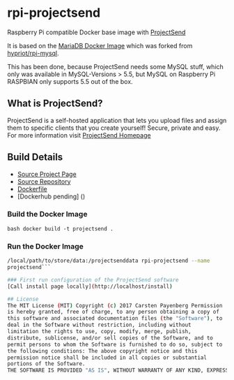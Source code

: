 # rpi-projectsend
Raspberry Pi compatible Docker base image with [ProjectSend](https://www.projectsend.org) 

It is based on the [MariaDB Docker Image](https://github.com/Piggeldi2013/rpi-mariadb) 
which was forked from [hypriot/rpi-mysql](https://github.com/hypriot/rpi-mysql). 

This has been done, because ProjectSend needs some MySQL stuff, which only was available in MySQL-Versions > 5.5, but MySQL on Raspberry Pi RASPBIAN only supports 5.5 out of the box.

## What is ProjectSend?
ProjectSend is a self-hosted application that lets you upload files and assign them to specific clients that you create yourself! Secure, private and easy. For more information visit [ProjectSend Homepage](https://www.projectsend.org)

## Build Details
- [Source Project Page](https://github.com/Piggeldi2013) 
- [Source Repository](https://github.com/Piggeldi2013/rpi-projectsend) 
- [Dockerfile](https://github.com/Piggeldi2013/rpi-projectsend/blob/master/Dockerfile) 
- [Dockerhub pending] ()

### Build the Docker Image
```bash docker build -t projectsend .```

### Run the Docker Image
```bash docker run - d -p 80:80 -v 
/local/path/to/store/data:/projectsenddata rpi-projectsend --name 
projectsend```

### First run configuration of the ProjectSend software
[Call install page locally](http://localhost/install)

## License
The MIT License (MIT) Copyright (c) 2017 Carsten Payenberg Permission 
is hereby granted, free of charge, to any person obtaining a copy of 
this software and associated documentation files (the "Software"), to 
deal in the Software without restriction, including without 
limitation the rights to use, copy, modify, merge, publish, 
distribute, sublicense, and/or sell copies of the Software, and to 
permit persons to whom the Software is furnished to do so, subject to 
the following conditions: The above copyright notice and this 
permission notice shall be included in all copies or substantial 
portions of the Software.
THE SOFTWARE IS PROVIDED "AS IS", WITHOUT WARRANTY OF ANY KIND, EXPRESS OR IMPLIED, INCLUDING BUT NOT LIMITED TO THE WARRANTIES OF MERCHANTABILITY, FITNESS FOR A PARTICULAR PURPOSE AND NONINFRINGEMENT. IN NO EVENT SHALL THE AUTHORS OR COPYRIGHT HOLDERS BE LIABLE FOR ANY CLAIM, DAMAGES OR OTHER LIABILITY, WHETHER IN AN ACTION OF CONTRACT, TORT OR OTHERWISE, ARISING FROM, OUT OF OR IN CONNECTION WITH THE SOFTWARE OR THE USE OR OTHER DEALINGS IN THE SOFTWARE.
